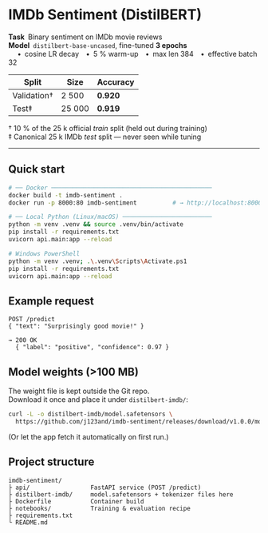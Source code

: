 # IMDb Sentiment (DistilBERT)

**Task** Binary sentiment on IMDb movie reviews  
**Model** `distilbert-base-uncased`, fine-tuned **3 epochs**  
&nbsp; • cosine LR decay • 5 % warm-up • max len 384 • effective batch 32

| Split | Size | Accuracy |
|-------|------|----------|
| Validation† | 2 500 | **0.920** |
| Test‡ | 25 000 | **0.919** |

† 10 % of the 25 k official *train* split (held out during training)  
‡ Canonical 25 k IMDb *test* split — never seen while tuning

---

## Quick start

```bash
# ── Docker ─────────────────────────────────────────────
docker build -t imdb-sentiment .
docker run -p 8000:80 imdb-sentiment          # → http://localhost:8000/docs

# ── Local Python (Linux/macOS) ─────────────────────────
python -m venv .venv && source .venv/bin/activate
pip install -r requirements.txt
uvicorn api.main:app --reload

# Windows PowerShell
python -m venv .venv; .\.venv\Scripts\Activate.ps1
pip install -r requirements.txt
uvicorn api.main:app --reload
````

## Example request

```http
POST /predict
{ "text": "Surprisingly good movie!" }

→ 200 OK
  { "label": "positive", "confidence": 0.97 }
```

## Model weights (>100 MB)

The weight file is kept outside the Git repo.  
Download it once and place it under `distilbert-imdb/`:

```bash
curl -L -o distilbert-imdb/model.safetensors \
  https://github.com/j123and/imdb-sentiment/releases/download/v1.0.0/model.safetensors
```

(Or let the app fetch it automatically on first run.)

## Project structure

```text
imdb-sentiment/
├ api/                 FastAPI service (POST /predict)
├ distilbert-imdb/     model.safetensors + tokenizer files here
├ Dockerfile           Container build
├ notebooks/           Training & evaluation recipe
├ requirements.txt
└ README.md
```





